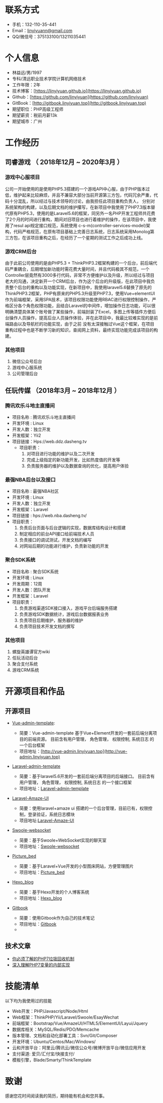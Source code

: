 
# 联系方式
- 手机：132-110-35-441
- Email：linyiyuann@gmail.com
- QQ/微信号：375133100/13211035441

# 个人信息

 - 林益远/男/1997 
 - 专科/清远职业技术学院计算机网络技术
 - 工作年限：2年
 - 技术博客：[https://linyiyuan.github.io](https://linyiyuan.github.io)
 - Github：[https://github.com/linyiyuan](https://github.com/linyiyuan)
 - GitBook：[http://gitbook.linyiyuan.top](http://gitbook.linyiyuan.top)
 - 期望职位：PHP高级工程师
 - 期望薪资：税前月薪13k
 - 期望城市：广州

# 工作经历
## 司睿游戏 （ 2018年12月 ~ 2020年3月 ）

### 游戏中心服项目 
公司一开始使用的是使用PHP5.3搭建的一个游戏API中心服，由于PHP版本过低，维护起来比较麻烦，并且不兼容大部分当前开源第三方包，代码冗余严重，代码十分混乱，所以经过与技术领导的讨论，由我担任此项目重构负责人， 分别对系统架构的构建，以及后期文档的维护攥写，在新项目中我使用了PHP7.3版本替代原有PHP5.3，使用的是Laravel5.6的框架，同另外一名PHP开发工程师共花费了2个月的时间进行重构，期间对旧项目也进行着维护的操作，在该项目中，我使用了resul api规定接口规范，系统使用 c-s-m(controller-services-model)架构，代码严格规范，在原有项目基础上完善日志系统，日志系统采用Monolog第三方包，在该项目重构之后，在经历了一个星期的测试工作之后成功上线。

### 游戏CRM后台
由于此前公司使用的是由PHP5.3 + ThinkPHP3.2框架构建的一个后台，前后端代码严重耦合，后期增加新功能时需花费大量时间，并且代码极其不规范，一个Controller层竟然有3000多行代码，非常不方便维护以及升级，所以经过与项目老大的沟通，决定新开一个CRM后台，作为这个后台的升级版，在此项目中我负责整个后台的重构以及功能实现，在新项目中，我使用laravel5.6替换了原先的ThinkPHP3.2框架，PHP有原来的PHP5.3升级至PHP7.3，使用Vue+elementUI作为前端框架，采用SPA技术，该项目权限功能使用RBAC进行权限控制操作，严格区分各个角色权限功能，且结合Laravel的中间件，增加操作日志功能，可以很明确清楚具体某个账号做了某些操作，前端封装了Excel，多图上传等插件方便后台操作人员操作，提高后台人员操作体验，并在此项目中，我最比较难实现的是前端路由以及导航栏的功能实现，由于之前
没有太深接触过Vue这个框架，在项目重构过程中也是不断学习新的知识，查阅网上资料，最终实现功能完成该项目的构建。

### 其他项目
1. 微信公众号后台
2. 游戏中心服系统
3. 公司管理后台
 
## 任玩传媒 （2018年3月 ~ 2018年12月 ）

### 腾讯欢乐斗地主直播间
- 项目名称 : 腾讯欢乐斗地主直播间
- 开发环境 : Linux
- 开发人数：独立开发
- 开发框架：Yii2
- 项目链接：Hps://web.ddz.dasheng.tv
  - 项目职责：
    1. 对项目进行功能的维护以及二次开发
    2. 完成上级指定的新功能开发，比如热度值的开发等
    3. 负责服务器的维护以及数据查询的优化，提高用户体验

### 最强NBA后台以及接口
- 项目名称 : 最强NBA社区
- 开发环境 : Linux
- 开发人数：独立开发
- 开发框架：Laravel
- 项目链接 : hps://web.nba.dasheng.tv/
- 项目职责：
    1. 负责后台页面与后台逻辑的实现，数据库结构设计和搭建
    2. 制定相应的前台API接口给前端技术人员
    3. 负责接口的调试测试，开发文档的编写
    4. 对网站后期的功能进行维护，负责新功能的开发

### 聚合SDK系统
- 项目名称 : 聚合SDK系统
- 开发环境 : Linux
- 开发周期：12周
- 开发人数：团队开发
- 开发框架：Laravel
- 项目职责：
    1. 负责游戏渠道SDK接口接入，游戏平台后端服务搭建
    2. 负责游戏SDK数据统计，游戏后台数据报表业务
    3. 负责项目后期维护，服务器的维护
    4. 负责项目技术开发文档的撰写

### 其他项目
1. 螺旋英雄谭官方wiki
2. 任玩活动后台
3. 聚合支付系统
4. 游戏CRM系统

# 开源项目和作品

## 开源项目
  - [Vue-admin-template](http://vue-admin.linyiyuan.top):
    - 简要：Vue-admin-template 基于Vue+Element开发的一套前后端分离项目的前端资源。 目前含有用户管理， 角色管理， 权限控制, 系统日志 的一个后台框架
    - 项目地址：[http://vue-admin.linyiyuan.top](http://vue-admin.linyiyuan.top) 
    
- [Laravel-admin-template](http://vue-admin.linyiyuan.top)
    - 简要：基于laravel5.6开发的一套前后端分离项目的后端接口。 目前含有用户管理， 角色管理， 权限控制, 系统日志 的一个接口框架
    - 项目地址：[Laravel-admin-template](http://vue-admin.linyiyuan.top)

- [Laravel-Amaze-UI](http://laravel-amaze-ui.linyiyuan.top)
    - 简要：使用laravel+amaze ui 搭建的一个后台管理，目前已有，权限控制，登录验证，系统日志模块
    - 项目地址:[Laravel-Amaze-UI](http://laravel-amaze-ui.linyiyuan.top)
  
- [Swoole-websocket](http://webchat.linyiyuan.top)
    - 简要：基于Swoole+WebSocket实现的聊天室
    - 项目地址：[Swoole-websocket](http://webchat.linyiyuan.top)

- [Picture_bed](http://album.linyiyuan.top)
    - 简要：基于Laravel+Vue开发的小型图床网站，方便管理图片
    - 项目地址：[Picture_bed](http://album.linyiyuan.top)

- [Hexo_blog](https://linyiyuan.github.io)
    - 简要：基于Hexo开发的个人博客系统
    - 项目地址：[Hexo_blog](https://linyiyuan.github.io)

 - [Gitbook](http://gitbook.linyiyuan.top)
     - 简要：使用Gitbook作为自己的技术笔记
     - 项目地址：[Gitbook](http://gitbook.linyiyuan.top)
     - 
## 技术文章
- [你必须了解的PHP7垃圾回收机制](https://linyiyuan.github.io/p/009a.html)
- [深入理解PHP7变量的内部实现](https://linyiyuan.github.io/p/008a.html)

# 技能清单
以下均为我使用过的技能

- Web开发：PHP/Javascript/Node/Html
- Web框架：ThinkPHP/Yii/Laravel/Swoole/EsayWechat
- 前端框架：Bootstrap/Vue/AmazeUI/HTML5/ElementUI/Layui/Jquery
- 数据库相关：MySQL/Redis/PDO/Memcache
- 版本管理、文档和自动化部署工具：Svn/Git/Composer
- 开发环境：Ubuntu/Centos/Mac/Windows/
- 云和开放平台：阿里云/腾讯云/微信公众号/微博开放平台/微信应用开发
- 支付渠道: 爱贝/汇付宝/快接支付/
- 模板引擎，Blade/Smarty/ThinkTemplate

# 致谢
感谢您花时间阅读我的简历，期待能有机会和您共事。